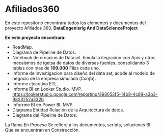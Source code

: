 # Afiliados360
En este repositorio encontrara todos los elementos y documentos del proyecto Afiliados 360.
**DataEngenierig And DataScienceProject**

**En este proyecto encontrara:**

  * RoadMap.
  * Diagrama de Pipeline de Datos.
  * Notebook de creacion de Dataset. Emula la itegracion con Apis y otros mecaismos de igetsa de datos de diversas fuentes. 
    consolidando 3 tablas con mas de **100.000** Filas cada uno.
  * Informe de investigacion para diseño del data set, acode al modelo de negocio de la empresa simulada (*Confa*).
  * Informe ejecutivo ETL.
  * Informe BI en Looker Studio. MVP. https://lookerstudio.google.com/reporting/398053f5-14b8-4c88-a3b3-9833252a532b
  * Inforrme BI en Power BI. MVP.
  * Diagrama Entidad Relación de la Arquitectura de datos.
  * Diagrama del Pipeline de Datos.

La Rama *En Proceso* Se refiere a los documentos, scripts, soluciones BI. Que se encuentran en Construcción.
